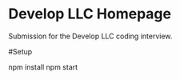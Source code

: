 # Develop LLC Homepage

Submission for the Develop LLC coding interview.

#Setup

npm install
npm start
